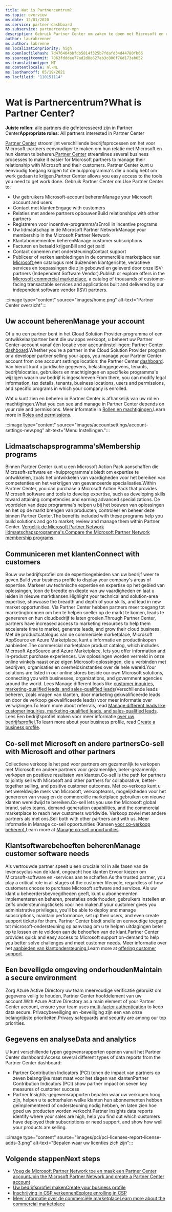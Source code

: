 ```yaml
---
title: Wat is Partnercentrum?
ms.topic: overview
ms.date: 12/01/2020
ms.service: partner-dashboard
ms.subservice: partnercenter-mpn
description: Gebruik Partner Center om zaken te doen met Microsoft en uw klanten
author: laurabrenner
ms.author: labrenne
ms.localizationpriority: high
ms.openlocfilehash: 7d476404bbfdb5814f325b7fdafd34d44780fb66
ms.sourcegitcommit: 7063fdddee77ad2d8e627ab3c806f76d173ab652
ms.translationtype: MT
ms.contentlocale: nl-NL
ms.lasthandoff: 05/19/2021
ms.locfileid: "110151114"
---
```

# <a name="what-is-partner-center"></a><span data-ttu-id="e0fea-103">Wat is Partnercentrum?</span><span class="sxs-lookup"><span data-stu-id="e0fea-103">What is Partner Center?</span></span>

<span data-ttu-id="e0fea-104">**Juiste rollen:** alle partners die geïnteresseerd zijn in Partner Center</span><span class="sxs-lookup"><span data-stu-id="e0fea-104">**Appropriate roles**: All partners interested in Partner Center</span></span>

<span data-ttu-id="e0fea-105">[Partner Center](https://partner.microsoft.com/dashboard/home) stroomlijnt verschillende bedrijfsprocessen om het voor Microsoft-partners eenvoudiger te maken om hun relatie met Microsoft en hun klanten te beheren.</span><span class="sxs-lookup"><span data-stu-id="e0fea-105">[Partner Center](https://partner.microsoft.com/dashboard/home) streamlines several business processes to make it easier for Microsoft partners to manage their relationship with Microsoft and their customers.</span></span> <span data-ttu-id="e0fea-106">Partner Center kunt u eenvoudig toegang krijgen tot de hulpprogramma's die u nodig hebt om werk gedaan te krijgen.</span><span class="sxs-lookup"><span data-stu-id="e0fea-106">Partner Center allows you easy access to the tools you need to get work done.</span></span> <span data-ttu-id="e0fea-107">Gebruik Partner Center om:</span><span class="sxs-lookup"><span data-stu-id="e0fea-107">Use Partner Center to:</span></span>

- <span data-ttu-id="e0fea-108">Uw gebruikers Microsoft-account beheren</span><span class="sxs-lookup"><span data-stu-id="e0fea-108">Manage your Microsoft account and users</span></span>
- <span data-ttu-id="e0fea-109">Contact met klanten</span><span class="sxs-lookup"><span data-stu-id="e0fea-109">Engage with customers</span></span>
- <span data-ttu-id="e0fea-110">Relaties met andere partners opbouwen</span><span class="sxs-lookup"><span data-stu-id="e0fea-110">Build relationships with other partners</span></span>
- <span data-ttu-id="e0fea-111">Registreren voor incentive-programma's</span><span class="sxs-lookup"><span data-stu-id="e0fea-111">Enroll in incentive programs</span></span>
- <span data-ttu-id="e0fea-112">Uw lidmaatschap in de Microsoft Partner Network</span><span class="sxs-lookup"><span data-stu-id="e0fea-112">Manage your membership in the Microsoft Partner Network</span></span>
- <span data-ttu-id="e0fea-113">Klantabonnementen beheren</span><span class="sxs-lookup"><span data-stu-id="e0fea-113">Manage customer subscriptions</span></span>
- <span data-ttu-id="e0fea-114">Facturen en betaald krijgen</span><span class="sxs-lookup"><span data-stu-id="e0fea-114">Bill and get paid</span></span>
- <span data-ttu-id="e0fea-115">Contact opnemen met ondersteuning</span><span class="sxs-lookup"><span data-stu-id="e0fea-115">Contact support</span></span>
- <span data-ttu-id="e0fea-116">Publiceer of verken aanbiedingen in de commerciële marketplace van [Microsoft,](/azure/marketplace)een catalogus met duizenden klantgerichte, veractieve services en toepassingen die zijn gebouwd en geleverd door onze ISV-partners (Independent Software Vendor).</span><span class="sxs-lookup"><span data-stu-id="e0fea-116">Publish or explore offers in the [Microsoft commercial marketplace](/azure/marketplace), a catalog of thousands of customer-facing transactable services and applications built and delivered by our independent software vendor (ISV) partners.</span></span>

:::image type="content" source="images/home.png" alt-text="Partner Center overzicht":::

## <a name="manage-your-account"></a><span data-ttu-id="e0fea-118">Uw account beheren</span><span class="sxs-lookup"><span data-stu-id="e0fea-118">Manage your account</span></span>

<span data-ttu-id="e0fea-119">Of u nu een partner bent in het Cloud Solution Provider-programma of een ontwikkelaarpartner bent die uw apps verkoopt, u beheert uw Partner Center-account vanaf één locatie voor accountinstellingen: Partner Center [dashboard](https://partner.microsoft.com/dashboard/home).</span><span class="sxs-lookup"><span data-stu-id="e0fea-119">Whether you're a partner in the Cloud Solution Provider program or a developer partner selling your apps, you manage your Partner Center account from one account settings location: the Partner Center [dashboard](https://partner.microsoft.com/dashboard/home).</span></span> <span data-ttu-id="e0fea-120">Van hieruit kunt u juridische gegevens, belastinggegevens, tenants, bedrijfslocaties, gebruikers en machtigingen en specifieke programma's wijzigen waarin uw bedrijf is ingeschreven.</span><span class="sxs-lookup"><span data-stu-id="e0fea-120">From there, you can modify legal information, tax details, tenants, business locations, users and permissions, and specific programs in which your company is enrolled.</span></span>

<span data-ttu-id="e0fea-121">Wat u kunt zien en beheren in Partner Center is afhankelijk van uw rol en machtigingen.</span><span class="sxs-lookup"><span data-stu-id="e0fea-121">What you can see and manage in Partner Center depends on your role and permissions.</span></span> <span data-ttu-id="e0fea-122">Meer informatie in [Rollen en machtigingen.](permissions-overview.md)</span><span class="sxs-lookup"><span data-stu-id="e0fea-122">Learn more in [Roles and permissions](permissions-overview.md).</span></span>

:::image type="content" source="images/accountsettings/account-settings-new.png" alt-text="Menu Instellingen.":::

## <a name="membership-programs"></a><span data-ttu-id="e0fea-124">Lidmaatschapsprogramma's</span><span class="sxs-lookup"><span data-stu-id="e0fea-124">Membership programs</span></span>

<span data-ttu-id="e0fea-125">Binnen Partner Center kunt u een Microsoft Action Pack aanschaffen die Microsoft-software en -hulpprogramma's biedt om expertise te ontwikkelen, zoals het ontwikkelen van vaardigheden voor het bereiken van competenties en het verkrijgen van geavanceerde specialisaties.</span><span class="sxs-lookup"><span data-stu-id="e0fea-125">Within Partner Center, you can purchase a Microsoft Action Pack that provides Microsoft software and tools to develop expertise, such as developing skills toward attaining competencies and earning advanced specializations.</span></span> <span data-ttu-id="e0fea-126">De voordelen van deze programma's helpen u bij het bouwen van oplossingen en het op de markt brengen van producten; controleer en beheer deze binnen Partner Center.</span><span class="sxs-lookup"><span data-stu-id="e0fea-126">The benefits included with these programs help you build solutions and go to market; review and manage them within Partner Center.</span></span> <span data-ttu-id="e0fea-127">[Vergelijk de Microsoft Partner Network lidmaatschapsprogramma's.](https://partner.microsoft.com/membership/compare-offers)</span><span class="sxs-lookup"><span data-stu-id="e0fea-127">[Compare the Microsoft Partner Network membership programs](https://partner.microsoft.com/membership/compare-offers).</span></span>

## <a name="connect-with-customers"></a><span data-ttu-id="e0fea-128">Communiceren met klanten</span><span class="sxs-lookup"><span data-stu-id="e0fea-128">Connect with customers</span></span>

<span data-ttu-id="e0fea-129">Bouw uw bedrijfsprofiel om de expertisegebieden van uw bedrijf weer te geven.</span><span class="sxs-lookup"><span data-stu-id="e0fea-129">Build your business profile to display your company's areas of expertise.</span></span> <span data-ttu-id="e0fea-130">Markeer uw technische expertise en expertise op het gebied van oplossingen, toon de breedte en diepte van uw vaardigheden en laat u leiden in nieuwe marktkansen.</span><span class="sxs-lookup"><span data-stu-id="e0fea-130">Highlight your technical and solution-area expertise, showcase the breadth and depth of your skills, and lead in new market opportunities.</span></span> <span data-ttu-id="e0fea-131">Via Partner Center hebben partners meer toegang tot marketingbronnen om hen te helpen sneller op de markt te komen, leads te genereren en hun cloudbedrijf te laten groeien.</span><span class="sxs-lookup"><span data-stu-id="e0fea-131">Through Partner Center, partners have increased access to marketing resources to help them accelerate time to market, generate leads, and grow their cloud business.</span></span> <span data-ttu-id="e0fea-132">Met de productcatalogus van de commerciële marketplace, Microsoft AppSource en Azure Marketplace, kunt u informatie en productinkopen aanbieden.</span><span class="sxs-lookup"><span data-stu-id="e0fea-132">The commercial marketplace product catalog, which includes Microsoft AppSource and Azure Marketplace, lets you offer information and in-product purchase experiences.</span></span> <span data-ttu-id="e0fea-133">Uw oplossingen worden vermeld in onze online winkels naast onze eigen Microsoft-oplossingen, die u verbinden met bedrijven, organisaties en overheidsinstanties over de hele wereld.</span><span class="sxs-lookup"><span data-stu-id="e0fea-133">Your solutions are listed in our online stores beside our own Microsoft solutions, connecting you with businesses, organizations, and government agencies around the world.</span></span> <span data-ttu-id="e0fea-134">Lees Manage different leads like [customer inquiries, marketing-qualified leads, and sales-qualified leads](manage-leads.md)(Verschillende leads beheren, zoals vragen van klanten, door marketing gekwalificeerde leads en door de verkoop gekwalificeerde leads) voor meer informatie over verwijzingen.</span><span class="sxs-lookup"><span data-stu-id="e0fea-134">To learn more about referrals, read [Manage different leads like customer inquiries, marketing-qualified leads, and sales-qualified leads](manage-leads.md).</span></span> <span data-ttu-id="e0fea-135">Lees Een bedrijfsprofiel maken voor meer informatie [over uw bedrijfsprofiel.](create-a-marketing-profile.md)</span><span class="sxs-lookup"><span data-stu-id="e0fea-135">To learn more about your business profile, read [Create a business profile](create-a-marketing-profile.md).</span></span>

## <a name="co-sell-with-microsoft-and-other-partners"></a><span data-ttu-id="e0fea-136">Co-sell met Microsoft en andere partners</span><span class="sxs-lookup"><span data-stu-id="e0fea-136">Co-sell with Microsoft and other partners</span></span>

<span data-ttu-id="e0fea-137">Collectieve verkoop is het pad voor partners om gezamenlijk te verkopen met Microsoft en andere partners voor gezamenlijke, beter-gezamenlijk verkopen en positieve resultaten van klanten.</span><span class="sxs-lookup"><span data-stu-id="e0fea-137">Co-sell is the path for partners to jointly sell with Microsoft and other partners for collaborative, better-together selling, and positive customer outcomes.</span></span> <span data-ttu-id="e0fea-138">Met co-verkoop kunt u het wereldwijde merk van Microsoft, verkoopteams, mogelijkheden voor het genereren van vraag en de commerciële marketplace gebruiken om nieuwe klanten wereldwijd te bereiken.</span><span class="sxs-lookup"><span data-stu-id="e0fea-138">Co-sell lets you use the Microsoft global brand, sales teams, demand-generation capabilities, and the commercial marketplace to reach new customers worldwide.</span></span> <span data-ttu-id="e0fea-139">Verkoop zowel met andere partners als met ons.</span><span class="sxs-lookup"><span data-stu-id="e0fea-139">Sell both with other partners and with us.</span></span> <span data-ttu-id="e0fea-140">Meer informatie in Manage co-sell opportunities (Kansen [voor co-verkoop beheren).](manage-co-sell-opportunities.md)</span><span class="sxs-lookup"><span data-stu-id="e0fea-140">Learn more at [Manage co-sell opportunities](manage-co-sell-opportunities.md).</span></span>

## <a name="manage-customer-software-needs"></a><span data-ttu-id="e0fea-141">Klantsoftwarebehoeften beheren</span><span class="sxs-lookup"><span data-stu-id="e0fea-141">Manage customer software needs</span></span>

<span data-ttu-id="e0fea-142">Als vertrouwde partner speelt u een cruciale rol in alle fasen van de levenscyclus van de klant, ongeacht hoe klanten Ervoor kiezen om Microsoft-software en -services aan te schaffen.</span><span class="sxs-lookup"><span data-stu-id="e0fea-142">As the trusted partner, you play a critical role in all stages of the customer lifecycle, regardless of how customers choose to purchase Microsoft software and services.</span></span> <span data-ttu-id="e0fea-143">Als uw klant u beheerdersbevoegdheden geeft, kunt u abonnementen implementeren en beheren, prestaties onderhouden, gebruikers instellen en zelfs ondersteuningstickets voor hen maken.</span><span class="sxs-lookup"><span data-stu-id="e0fea-143">If your customer gives you administrative privileges, you'll be able to deploy and manage subscriptions, maintain performance, set up their users, and even create support tickets for them.</span></span> <span data-ttu-id="e0fea-144">Partner Center biedt snelle en eenvoudige toegang tot microsoft-ondersteuning op aanvraag om u te helpen uitdagingen beter op te lossen en te voldoen aan de behoeften van de klant.</span><span class="sxs-lookup"><span data-stu-id="e0fea-144">Partner Center provides quick and easy access to Microsoft support on-demand to help you better solve challenges and meet customer needs.</span></span> <span data-ttu-id="e0fea-145">Meer informatie over het [aanbieden van klantondersteuning.](customer-support.md)</span><span class="sxs-lookup"><span data-stu-id="e0fea-145">Learn more at [offering customer support](customer-support.md).</span></span>

## <a name="maintain-a-secure-environment"></a><span data-ttu-id="e0fea-146">Een beveiligde omgeving onderhouden</span><span class="sxs-lookup"><span data-stu-id="e0fea-146">Maintain a secure environment</span></span>

<span data-ttu-id="e0fea-147">Zorg Azure Active Directory uw team meervoudige verificatie gebruikt om gegevens veilig [](partner-security-requirements-mandating-mfa.md) te houden, Partner Center hoofdelement van uw account.</span><span class="sxs-lookup"><span data-stu-id="e0fea-147">With Azure Active Directory as a main element of your Partner Center account, ensure your team uses [multi-factor authentication](partner-security-requirements-mandating-mfa.md) to keep data secure.</span></span> <span data-ttu-id="e0fea-148">Privacybeveiliging en -beveiliging zijn een van onze belangrijkste prioriteiten.</span><span class="sxs-lookup"><span data-stu-id="e0fea-148">Privacy safeguards and security are among our top priorities.</span></span>

## <a name="data-and-analytics"></a><span data-ttu-id="e0fea-149">Gegevens en analyse</span><span class="sxs-lookup"><span data-stu-id="e0fea-149">Data and analytics</span></span>

<span data-ttu-id="e0fea-150">U kunt verschillende typen gegevensrapporten openen vanuit het Partner Center dashboard:</span><span class="sxs-lookup"><span data-stu-id="e0fea-150">Access several different types of data reports from the Partner Center dashboard:</span></span>

- <span data-ttu-id="e0fea-151">Partner Contribution Indicators (PCI) tonen de impact van partners op zeven belangrijke maat maat voor het slagen van klanten</span><span class="sxs-lookup"><span data-stu-id="e0fea-151">Partner Contribution Indicators (PCI) show partner impact on seven key measures of customer success</span></span>
- <span data-ttu-id="e0fea-152">Partner Insights-gegevensrapporten bepalen waar uw verkopen hoog zijn, helpen u te achterhalen welke klanten hun abonnementen hebben geïmplementeerd of ondersteuning nodig hebben, en laten zien hoe goed uw producten worden verkocht.</span><span class="sxs-lookup"><span data-stu-id="e0fea-152">Partner Insights data reports identify where your sales are high, help you find out which customers have deployed their subscriptions or need support, and show how well your products are selling.</span></span>

:::image type="content" source="images/pci/pci-licenses-report-license-adds-3.png" alt-text="Bepalen waar uw licenties zich zijn":::

## <a name="next-steps"></a><span data-ttu-id="e0fea-154">Volgende stappen</span><span class="sxs-lookup"><span data-stu-id="e0fea-154">Next steps</span></span>

- [<span data-ttu-id="e0fea-155">Voeg de Microsoft Partner Network toe en maak een Partner Center account</span><span class="sxs-lookup"><span data-stu-id="e0fea-155">Join the Microsoft Partner Network and create a Partner Center account</span></span>](mpn-create-a-partner-center-account.md)
- [<span data-ttu-id="e0fea-156">Uw bedrijfsprofiel maken</span><span class="sxs-lookup"><span data-stu-id="e0fea-156">Create your business profile</span></span>](create-a-marketing-profile.md)
- [<span data-ttu-id="e0fea-157">Inschrijving in CSP verkennen</span><span class="sxs-lookup"><span data-stu-id="e0fea-157">Explore enrolling in CSP</span></span>](csp-overview.md)
- [<span data-ttu-id="e0fea-158">Meer informatie over de commerciële marketplace</span><span class="sxs-lookup"><span data-stu-id="e0fea-158">Learn more about the commercial marketplace</span></span>](csp-commercial-marketplace-overview.md)
